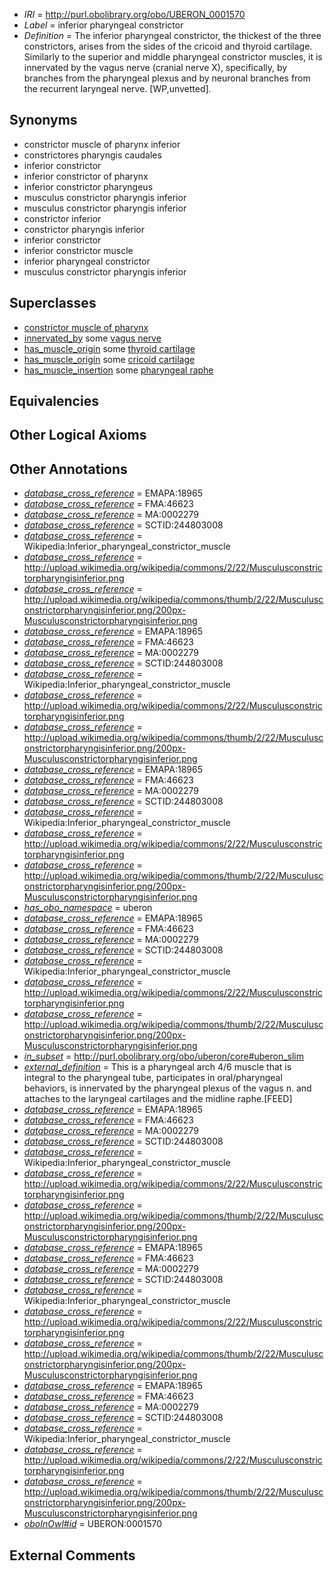  * *IRI* = http://purl.obolibrary.org/obo/UBERON_0001570
 * *Label* = inferior pharyngeal constrictor
 * *Definition* = The inferior pharyngeal constrictor, the thickest of the three constrictors, arises from the sides of the cricoid and thyroid cartilage. Similarly to the superior and middle pharyngeal constrictor muscles, it is innervated by the vagus nerve (cranial nerve X), specifically, by branches from the pharyngeal plexus and by neuronal branches from the recurrent laryngeal nerve. [WP,unvetted].

## Synonyms

 * constrictor muscle of pharynx inferior
 * constrictores pharyngis caudales
 * inferior constrictor
 * inferior constrictor of pharynx
 * inferior constrictor pharyngeus
 * musculus constrictor pharyngis inferior
 * musculus constrictor pharyngis inferior
 * constrictor inferior
 * constrictor pharyngis inferior
 * inferior constrictor
 * inferior constrictor muscle
 * inferior pharyngeal constrictor
 * musculus constrictor pharyngis inferior

## Superclasses

 * [constrictor muscle of pharynx](../../UBERON/69/UBERON_0001569.md)
 * [innervated_by](../../RO/05/RO_0002005.md) some [vagus nerve](../../UBERON/59/UBERON_0001759.md)
 * [has_muscle_origin](../../RO/72/RO_0002372.md) some [thyroid cartilage](../../UBERON/38/UBERON_0001738.md)
 * [has_muscle_origin](../../RO/72/RO_0002372.md) some [cricoid cartilage](../../UBERON/75/UBERON_0002375.md)
 * [has_muscle_insertion](../../RO/73/RO_0002373.md) some [pharyngeal raphe](../../UBERON/45/UBERON_0011345.md)

## Equivalencies


## Other Logical Axioms


## Other Annotations

 * *[database_cross_reference](../../ef/oboInOwl#hasDbXref.md)* = EMAPA:18965
 * *[database_cross_reference](../../ef/oboInOwl#hasDbXref.md)* = FMA:46623
 * *[database_cross_reference](../../ef/oboInOwl#hasDbXref.md)* = MA:0002279
 * *[database_cross_reference](../../ef/oboInOwl#hasDbXref.md)* = SCTID:244803008
 * *[database_cross_reference](../../ef/oboInOwl#hasDbXref.md)* = Wikipedia:Inferior_pharyngeal_constrictor_muscle
 * *[database_cross_reference](../../ef/oboInOwl#hasDbXref.md)* = http://upload.wikimedia.org/wikipedia/commons/2/22/Musculusconstrictorpharyngisinferior.png
 * *[database_cross_reference](../../ef/oboInOwl#hasDbXref.md)* = http://upload.wikimedia.org/wikipedia/commons/thumb/2/22/Musculusconstrictorpharyngisinferior.png/200px-Musculusconstrictorpharyngisinferior.png
 * *[database_cross_reference](../../ef/oboInOwl#hasDbXref.md)* = EMAPA:18965
 * *[database_cross_reference](../../ef/oboInOwl#hasDbXref.md)* = FMA:46623
 * *[database_cross_reference](../../ef/oboInOwl#hasDbXref.md)* = MA:0002279
 * *[database_cross_reference](../../ef/oboInOwl#hasDbXref.md)* = SCTID:244803008
 * *[database_cross_reference](../../ef/oboInOwl#hasDbXref.md)* = Wikipedia:Inferior_pharyngeal_constrictor_muscle
 * *[database_cross_reference](../../ef/oboInOwl#hasDbXref.md)* = http://upload.wikimedia.org/wikipedia/commons/2/22/Musculusconstrictorpharyngisinferior.png
 * *[database_cross_reference](../../ef/oboInOwl#hasDbXref.md)* = http://upload.wikimedia.org/wikipedia/commons/thumb/2/22/Musculusconstrictorpharyngisinferior.png/200px-Musculusconstrictorpharyngisinferior.png
 * *[database_cross_reference](../../ef/oboInOwl#hasDbXref.md)* = EMAPA:18965
 * *[database_cross_reference](../../ef/oboInOwl#hasDbXref.md)* = FMA:46623
 * *[database_cross_reference](../../ef/oboInOwl#hasDbXref.md)* = MA:0002279
 * *[database_cross_reference](../../ef/oboInOwl#hasDbXref.md)* = SCTID:244803008
 * *[database_cross_reference](../../ef/oboInOwl#hasDbXref.md)* = Wikipedia:Inferior_pharyngeal_constrictor_muscle
 * *[database_cross_reference](../../ef/oboInOwl#hasDbXref.md)* = http://upload.wikimedia.org/wikipedia/commons/2/22/Musculusconstrictorpharyngisinferior.png
 * *[database_cross_reference](../../ef/oboInOwl#hasDbXref.md)* = http://upload.wikimedia.org/wikipedia/commons/thumb/2/22/Musculusconstrictorpharyngisinferior.png/200px-Musculusconstrictorpharyngisinferior.png
 * *[has_obo_namespace](../../ce/oboInOwl#hasOBONamespace.md)* = uberon
 * *[database_cross_reference](../../ef/oboInOwl#hasDbXref.md)* = EMAPA:18965
 * *[database_cross_reference](../../ef/oboInOwl#hasDbXref.md)* = FMA:46623
 * *[database_cross_reference](../../ef/oboInOwl#hasDbXref.md)* = MA:0002279
 * *[database_cross_reference](../../ef/oboInOwl#hasDbXref.md)* = SCTID:244803008
 * *[database_cross_reference](../../ef/oboInOwl#hasDbXref.md)* = Wikipedia:Inferior_pharyngeal_constrictor_muscle
 * *[database_cross_reference](../../ef/oboInOwl#hasDbXref.md)* = http://upload.wikimedia.org/wikipedia/commons/2/22/Musculusconstrictorpharyngisinferior.png
 * *[database_cross_reference](../../ef/oboInOwl#hasDbXref.md)* = http://upload.wikimedia.org/wikipedia/commons/thumb/2/22/Musculusconstrictorpharyngisinferior.png/200px-Musculusconstrictorpharyngisinferior.png
 * *[in_subset](../../et/oboInOwl#inSubset.md)* = http://purl.obolibrary.org/obo/uberon/core#uberon_slim
 * *[external_definition](../../UBPROP/01/UBPROP_0000001.md)* = This is a pharyngeal arch 4/6 muscle that is integral to the pharyngeal tube, participates in oral/pharyngeal behaviors, is innervated by the pharyngeal plexus of the vagus n.  and attaches to the laryngeal cartilages and the midline raphe.[FEED]
 * *[database_cross_reference](../../ef/oboInOwl#hasDbXref.md)* = EMAPA:18965
 * *[database_cross_reference](../../ef/oboInOwl#hasDbXref.md)* = FMA:46623
 * *[database_cross_reference](../../ef/oboInOwl#hasDbXref.md)* = MA:0002279
 * *[database_cross_reference](../../ef/oboInOwl#hasDbXref.md)* = SCTID:244803008
 * *[database_cross_reference](../../ef/oboInOwl#hasDbXref.md)* = Wikipedia:Inferior_pharyngeal_constrictor_muscle
 * *[database_cross_reference](../../ef/oboInOwl#hasDbXref.md)* = http://upload.wikimedia.org/wikipedia/commons/2/22/Musculusconstrictorpharyngisinferior.png
 * *[database_cross_reference](../../ef/oboInOwl#hasDbXref.md)* = http://upload.wikimedia.org/wikipedia/commons/thumb/2/22/Musculusconstrictorpharyngisinferior.png/200px-Musculusconstrictorpharyngisinferior.png
 * *[database_cross_reference](../../ef/oboInOwl#hasDbXref.md)* = EMAPA:18965
 * *[database_cross_reference](../../ef/oboInOwl#hasDbXref.md)* = FMA:46623
 * *[database_cross_reference](../../ef/oboInOwl#hasDbXref.md)* = MA:0002279
 * *[database_cross_reference](../../ef/oboInOwl#hasDbXref.md)* = SCTID:244803008
 * *[database_cross_reference](../../ef/oboInOwl#hasDbXref.md)* = Wikipedia:Inferior_pharyngeal_constrictor_muscle
 * *[database_cross_reference](../../ef/oboInOwl#hasDbXref.md)* = http://upload.wikimedia.org/wikipedia/commons/2/22/Musculusconstrictorpharyngisinferior.png
 * *[database_cross_reference](../../ef/oboInOwl#hasDbXref.md)* = http://upload.wikimedia.org/wikipedia/commons/thumb/2/22/Musculusconstrictorpharyngisinferior.png/200px-Musculusconstrictorpharyngisinferior.png
 * *[database_cross_reference](../../ef/oboInOwl#hasDbXref.md)* = EMAPA:18965
 * *[database_cross_reference](../../ef/oboInOwl#hasDbXref.md)* = FMA:46623
 * *[database_cross_reference](../../ef/oboInOwl#hasDbXref.md)* = MA:0002279
 * *[database_cross_reference](../../ef/oboInOwl#hasDbXref.md)* = SCTID:244803008
 * *[database_cross_reference](../../ef/oboInOwl#hasDbXref.md)* = Wikipedia:Inferior_pharyngeal_constrictor_muscle
 * *[database_cross_reference](../../ef/oboInOwl#hasDbXref.md)* = http://upload.wikimedia.org/wikipedia/commons/2/22/Musculusconstrictorpharyngisinferior.png
 * *[database_cross_reference](../../ef/oboInOwl#hasDbXref.md)* = http://upload.wikimedia.org/wikipedia/commons/thumb/2/22/Musculusconstrictorpharyngisinferior.png/200px-Musculusconstrictorpharyngisinferior.png
 * *[oboInOwl#id](../../id/oboInOwl#id.md)* = UBERON:0001570

## External Comments

